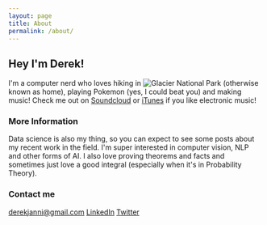 ```yaml
---
layout: page
title: About
permalink: /about/
---
```


## Hey I'm Derek! 

I'm a computer nerd who loves hiking in ![Glacier National Park](https://c1.staticflickr.com/9/8313/7943738536_fb5a29ca2a_b.jpg) (otherwise known as home), playing Pokemon (yes, I could beat you) and making music! Check me out on [Soundcloud](https://soundcloud.com/illegitimate-children) or [iTunes](https://itunes.apple.com/us/album/technicolor-horizon-ep/id694015064) if you like electronic music!

### More Information

Data science is also my thing, so you can expect to see some posts about my recent work in the field. I'm super interested in computer vision, NLP and other forms of AI. I also love proving theorems and facts and sometimes just love a good integral (especially when it's in Probability Theory). 

### Contact me

[derekjanni@gmail.com](mailto:derekjanni@gmail.com)
[LinkedIn](https://www.linkedin.com/pub/derek-janni/90/582/492)
[Twitter](https://twitter.com/derekjanni)
